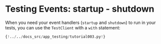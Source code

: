 # Testing Events: startup - shutdown

When you need your event handlers (`startup` and `shutdown`) to run in your tests, you can use the `TestClient` with a `with` statement:

```Python hl_lines="9-12  20-24"
{!../../docs_src/app_testing/tutorial003.py!}
```
